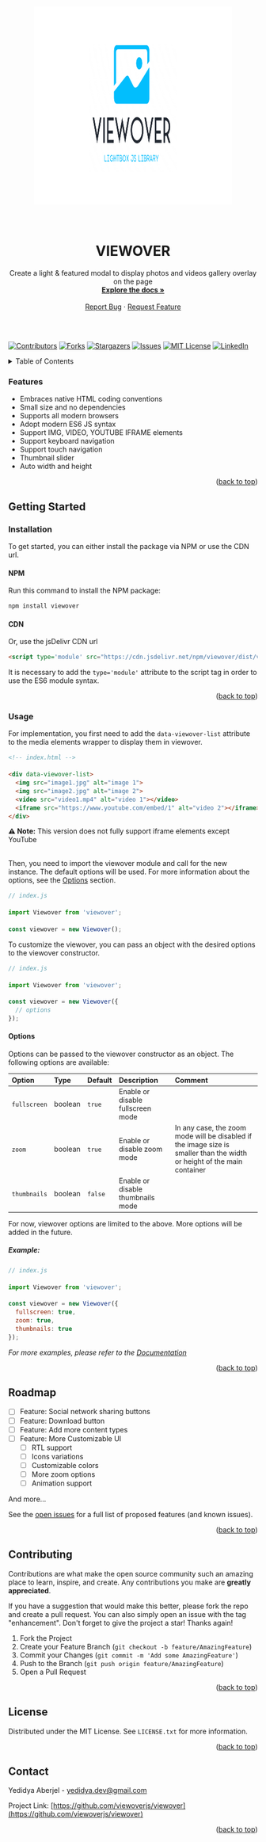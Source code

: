<a name="readme-top"></a>
<br />
<br />
<br />
<div align="center">
  <a href="https://github.com/viewoverjs/viewover">
    <img src="./viewover_logo.png"  alt="Logo" width="400" height="400">
  </a>
<br />
<br />
<br />
  <h1 align="center">VIEWOVER</h1>

  <p align="center">
    Create a light & featured modal to display photos and videos gallery overlay on the page
    <br />
    <a href="https://github.com/viewoverjs/viewover"><strong>Explore the docs »</strong></a>
    <br />
    <br />
    <!-- <a href="https://github.com/viewoverjs/viewover">View Demo</a>
    · -->
    <a href="https://github.com/viewoverjs/viewover/issues">Report Bug</a>
    ·
    <a href="https://github.com/viewoverjs/viewover/issues">Request Feature</a>
  </p>
</div>

<br />
<br />

[![Contributors][contributors-shield]][contributors-url]
[![Forks][forks-shield]][forks-url]
[![Stargazers][stars-shield]][stars-url]
[![Issues][issues-shield]][issues-url]
[![MIT License][license-shield]][license-url]
[![LinkedIn][linkedin-shield]][linkedin-url]


<details>
  <summary>Table of Contents</summary>
  <ol>
    <li>
      <a href="#getting-started">Getting Started</a>
    </li>
    <li><a href="#usage">Usage</a></li>
    <li><a href="#roadmap">Roadmap</a></li>
    <li><a href="#contributing">Contributing</a></li>
    <li><a href="#license">License</a></li>
    <li><a href="#contact">Contact</a></li>
    <!-- <li><a href="#acknowledgments">Acknowledgments</a></li> -->
  </ol>
</details>

<!-- ## About The Project

[![Product Name Screen Shot][product-screenshot]](https://example.com)

<p align="right">(<a href="#readme-top">back to top</a>)</p> -->

### Features

<!-- - Built with performance, UX and DX in mind -->
- Embraces native HTML coding conventions
- Small size and no dependencies
- Supports all modern browsers
- Adopt modern ES6 JS syntax
- Support IMG, VIDEO, YOUTUBE IFRAME elements
- Support keyboard navigation
- Support touch navigation
- Thumbnail slider
- Auto width and height
<!-- * Out of the box integration with UI libraries -->
<!-- * Lightweight, ___
- Slide or fade transition by CSS
- Supports breakpoints
- Accepts CSS relative units
- Autoplay with progress bar and a play-pause toggle button
- Supports RTL and vertical direction
- Mouse drag and touch swipe
- Free drag mode
- Mouse wheel navigation
- Lazy loading
- Accessibility friendly
- Live Region -->

<p align="right">(<a href="#readme-top">back to top</a>)</p>

## Getting Started

### Installation

To get started, you can either install the package via NPM or use the CDN url.

#### NPM
Run this command to install the NPM package:
  ```sh
  npm install viewover
  ```

#### CDN
Or, use the jsDelivr CDN url
  ```html
  <script type='module' src="https://cdn.jsdelivr.net/npm/viewover/dist/viewover-bundle.min.js"></script>
  ```
It is necessary to add the `type='module'` attribute to the script tag in order to use the ES6 module syntax.

<p align="right">(<a href="#readme-top">back to top</a>)</p>


### Usage

For implementation, you first need to add the `data-viewover-list` attribute to the media elements wrapper to display them in viewover.
  ```html
  <!-- index.html -->

  <div data-viewover-list>
    <img src="image1.jpg" alt="image 1">
    <img src="image2.jpg" alt="image 2">
    <video src="video1.mp4" alt="video 1"></video>
    <iframe src="https://www.youtube.com/embed/1" alt="video 2"></iframe>
  </div>
  ```
<div><strong>⚠️ Note:</strong> This version does not fully support iframe elements except YouTube</div><br />

Then, you need to import the viewover module and call for the new instance. The default options will be used. For more information about the options, see the [Options](#options) section.
  ```js
  // index.js

  import Viewover from 'viewover';

  const viewover = new Viewover();
  ```

To customize the viewover, you can pass an object with the desired options to the viewover constructor.
  ```js
  // index.js

  import Viewover from 'viewover';

  const viewover = new Viewover({
    // options
  });
  ```

#### Options
Options can be passed to the viewover constructor as an object. The following options are available:

| Option | Type | Default | Description | Comment |
|:----------|:----------|:----------|:----------|:----------|
| `fullscreen` | boolean | `true` | Enable or disable fullscreen mode |
| `zoom` | boolean | `true` | Enable or disable zoom mode | In any case, the zoom mode will be disabled if the image size is smaller than the width or height of the main container |
| `thumbnails` | boolean | `false` | Enable or disable thumbnails mode |

For now, viewover options are limited to the above. More options will be added in the future.

##### Example:
  ```js
  // index.js

  import Viewover from 'viewover';

  const viewover = new Viewover({
    fullscreen: true,
    zoom: true,
    thumbnails: true
  });
  ```

_For more examples, please refer to the [Documentation](https://example.com)_

<p align="right">(<a href="#readme-top">back to top</a>)</p>


## Roadmap

- [ ] Feature: Social network sharing buttons
- [ ] Feature: Download button
- [ ] Feature: Add more content types
- [ ] Feature: More Customizable UI
    - [ ] RTL support
    - [ ] Icons variations
    - [ ] Customizable colors
    - [ ] More zoom options
    - [ ] Animation support

And more...

See the [open issues](https://github.com/viewoverjs/viewover/issues) for a full list of proposed features (and known issues).

<p align="right">(<a href="#readme-top">back to top</a>)</p>


## Contributing

Contributions are what make the open source community such an amazing place to learn, inspire, and create. Any contributions you make are **greatly appreciated**.

If you have a suggestion that would make this better, please fork the repo and create a pull request. You can also simply open an issue with the tag "enhancement".
Don't forget to give the project a star! Thanks again!

1. Fork the Project
2. Create your Feature Branch (`git checkout -b feature/AmazingFeature`)
3. Commit your Changes (`git commit -m 'Add some AmazingFeature'`)
4. Push to the Branch (`git push origin feature/AmazingFeature`)
5. Open a Pull Request

<p align="right">(<a href="#readme-top">back to top</a>)</p>


## License

Distributed under the MIT License. See `LICENSE.txt` for more information.

<p align="right">(<a href="#readme-top">back to top</a>)</p>

<!-- CONTACT -->

## Contact

Yedidya Aberjel - yedidya.dev@gmail.com

Project Link: [https://github.com/viewoverjs/viewover](https://github.com/viewoverjs/viewover)

<p align="right">(<a href="#readme-top">back to top</a>)</p>


<!-- ## Acknowledgments

- []()
- []()
- []() -->

<!-- <p align="right">(<a href="#readme-top">back to top</a>)</p> -->

<!-- MARKDOWN LINKS & IMAGES -->
<!-- https://www.markdownguide.org/basic-syntax/#reference-style-links -->

[contributors-shield]: https://img.shields.io/github/contributors/viewoverjs/viewover.svg?style=for-the-badge
[contributors-url]: https://github.com/viewoverjs/viewover/graphs/contributors
[forks-shield]: https://img.shields.io/github/forks/viewoverjs/viewover.svg?style=for-the-badge
[forks-url]: https://github.com/viewoverjs/viewover/network/members
[stars-shield]: https://img.shields.io/github/stars/viewoverjs/viewover.svg?style=for-the-badge
[stars-url]: https://github.com/viewoverjs/viewover/stargazers
[issues-shield]: https://img.shields.io/github/issues/viewoverjs/viewover.svg?style=for-the-badge
[issues-url]: https://github.com/viewoverjs/viewover/issues
[license-shield]: https://img.shields.io/github/license/viewoverjs/viewover.svg?style=for-the-badge
[license-url]: https://github.com/viewoverjs/viewover/blob/master/LICENSE.txt
[linkedin-shield]: https://img.shields.io/badge/-LinkedIn-black.svg?style=for-the-badge&logo=linkedin&colorB=555
[linkedin-url]: https://linkedin.com/in/yedidya-aberjel

<!-- [React.js]: https://img.shields.io/badge/React-20232A?style=for-the-badge&logo=react&logoColor=61DAFB
[React-url]: https://reactjs.org/
[Vue.js]: https://img.shields.io/badge/Vue.js-35495E?style=for-the-badge&logo=vuedotjs&logoColor=4FC08D
[Vue-url]: https://vuejs.org/
[Angular.io]: https://img.shields.io/badge/Angular-DD0031?style=for-the-badge&logo=angular&logoColor=white
[Angular-url]: https://angular.io/
[Svelte.dev]: https://img.shields.io/badge/Svelte-4A4A55?style=for-the-badge&logo=svelte&logoColor=FF3E00
[Svelte-url]: https://svelte.dev/
[Laravel.com]: https://img.shields.io/badge/Laravel-FF2D20?style=for-the-badge&logo=laravel&logoColor=white
[Laravel-url]: https://laravel.com -->
